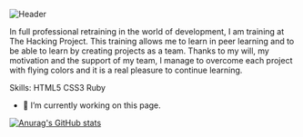 ![Header](./your-header-image-name.png)

In full professional retraining in the world of development, I am training at The Hacking Project. This training allows me to learn in peer learning and to be able to learn by creating projects as a team. Thanks to my will, my motivation and the support of my team, I manage to overcome each project with flying colors and it is a real pleasure to continue learning.

Skills: HTML5 CSS3 Ruby  

- 🔭 I’m currently working on this page.  

[![Anurag's GitHub stats](https://github-readme-stats.vercel.app/api?username=Jakfamily&show_icons=true&theme=github_dark)](https://github.com/anuraghazra/github-readme-stats)
